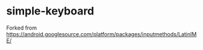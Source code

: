 # simple-keyboard

Forked from https://android.googlesource.com/platform/packages/inputmethods/LatinIME/
